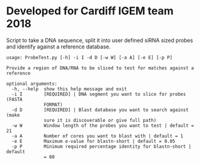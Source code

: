 # Developed for Cardiff IGEM team 2018

Script to take a DNA sequence, split it into user defined siRNA sized probes and identify against a reference database.

```
usage: ProbeTest.py [-h] -i I -d D [-w W] [-a A] [-e E] [-p P]

Provide a region of DNA/RNA to be sliced to test for matches against a
reference

optional arguments:
  -h, --help  show this help message and exit
  -i I        [REQUIRED] | DNA segment you want to slice for probes (FASTA
              FORMAT)
  -d D        [REQUIRED] | Blast database you want to search against (make
              sure it is discoverable or give full path)
  -w W        Window length of the probes you want to test | default = 21
  -a A        Number of cores you want to blast with | default = 1
  -e E        Maximum e-value for blastn-short | default = 0.05
  -p P        Minimum required percentage identity for blastn-short | default
              = 80
```
